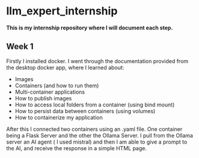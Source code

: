 # llm_expert_internship
**This is my internship repository where I will document each step.**

## Week 1
Firstly I installed docker. I went through the documentation provided from the desktop docker app, where I learned about:
- Images
- Containers (and how to run them)
- Multi-container applications
- How to publish images
- How to access local folders from a container (using bind mount)
- How to persist data between containers (using volumes)
- How to containerize my application

After this I connected two containers using an .yaml file. One container being a Flask Server and the other the Ollama Server.
I pull from the Ollama server an AI agent ( I used mistral) and then I am able to give a prompt to the AI, and receive the response in a simple HTML page.
